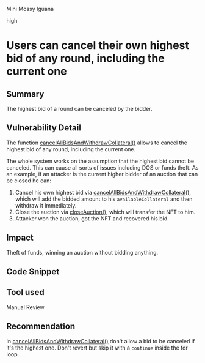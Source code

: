 Mini Mossy Iguana

high

# Users can cancel their own highest bid of any round, including the current one

## Summary
The highest bid of a round can be canceled by the bidder.

## Vulnerability Detail
The function [cancelAllBidsAndWithdrawCollateral()](https://github.com/sherlock-audit/2024-02-radicalxchange/blob/main/pco-art/contracts/auction/facets/EnglishPeriodicAuctionFacet.sol#L187) allows to cancel the highest bid of any round, including the current one.

The whole system works on the assumption that the highest bid cannot be canceled. This can cause all sorts of issues including DOS or funds theft. As an example, if an attacker is the current higher bidder of an auction that can be closed he can:
1. Cancel his own highest bid via [cancelAllBidsAndWithdrawCollateral()](https://github.com/sherlock-audit/2024-02-radicalxchange/blob/main/pco-art/contracts/auction/facets/EnglishPeriodicAuctionFacet.sol#L187), which will add the bidded amount to his `availableCollateral` and then withdraw it immediately.
2. Close the auction via [closeAuction()](https://github.com/sherlock-audit/2024-02-radicalxchange/blob/main/pco-art/contracts/auction/facets/EnglishPeriodicAuctionFacet.sol#L225), which will transfer the NFT to him.
3. Attacker won the auction, got the NFT and recovered his bid.

## Impact
Theft of funds, winning an auction without bidding anything. 

## Code Snippet

## Tool used

Manual Review

## Recommendation
In [cancelAllBidsAndWithdrawCollateral()](https://github.com/sherlock-audit/2024-02-radicalxchange/blob/main/pco-art/contracts/auction/facets/EnglishPeriodicAuctionFacet.sol#L187) don't allow a bid to be canceled if it's the highest one. Don't revert but skip it with a `continue` inside the for loop.

